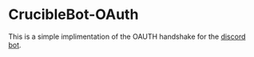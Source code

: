 # CrucibleBot-OAuth

This is a simple implimentation of the OAUTH handshake for the [discord bot](https://github.com/Crucible-Standard/CrucibleBot). 
